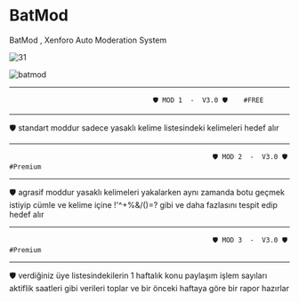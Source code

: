 # BatMod
BatMod , Xenforo Auto Moderation System

![31](https://user-images.githubusercontent.com/106864876/186495304-94739977-c9ae-4778-96e7-e0dde6b2db89.JPG)


![batmod](https://user-images.githubusercontent.com/106864876/186479860-91ec8454-83b0-44cf-8450-e45e1f34066e.png)


****************************************************************************************************************
                                        🛡️ MOD 1  -  V3.0 🛡️    #FREE                                         
****************************************************************************************************************

🛡️ standart moddur sadece yasaklı kelime listesindeki kelimeleri  hedef alır 





*****************************************************************************************************************
                                                       🛡️ MOD 2  -  V3.0 🛡️    #Premium                           
*****************************************************************************************************************

🛡️ agrasif moddur yasaklı kelimeleri yakalarken aynı zamanda botu geçmek istiyip cümle ve kelime içine !'^+%&/()=? gibi ve daha fazlasını tespit edip hedef alır





******************************************************************************************************************
                                                       🛡️ MOD 3  -  V3.0 🛡️    #Premium                                   
******************************************************************************************************************

🛡️ verdiğiniz üye listesindekilerin 1 haftalık konu paylaşım işlem sayıları aktiflik saatleri gibi verileri toplar ve bir önceki haftaya göre bir rapor hazırlar
